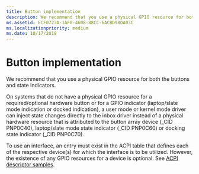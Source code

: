```yaml
---
title: Button implementation
description: We recommend that you use a physical GPIO resource for both the buttons and state indicators.
ms.assetid: ECF0723A-1AF0-4608-88CC-6ACBD98DA03C
ms.localizationpriority: medium
ms.date: 10/17/2018
---
```


# Button implementation


We recommend that you use a physical GPIO resource for both the buttons and state indicators.

On systems that do not have a physical GPIO resource for a required/optional hardware button or for a GPIO indicator (laptop/slate mode indication or docked indication), a user mode or kernel mode driver can inject state changes directly to the inbox driver instead of a physical hardware resource that is attributed to the button array device (\_CID PNP0C40), laptop/slate mode state indicator (\_CID PNP0C60) or docking state indicator (\_CID PNP0C70).

To use an interface, an entry must exist in the ACPI table that defines each of the respective device(s) for which the interface is to be utilized. However, the existence of any GPIO resources for a device is optional. See [ACPI descriptor samples](acpi-descriptor-samples.md).

 

 




